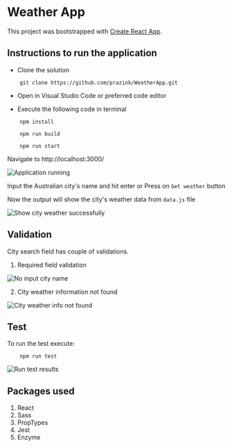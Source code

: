 # Weather App

This project was bootstrapped with [Create React App](https://github.com/facebookincubator/create-react-app).

## Instructions to run the application

* Clone the solution

```git
    git clone https://github.com/prazink/WeatherApp.git
```

* Open in Visual Studio Code or preferred code editor

* Execute the following code in terminal

```node
    npm install

    npm run build

    npm run start
```

Navigate to http://localhost:3000/

![Application running](https://github.com/prazink/WeatherApp/blob/master/src/img/startpage.png)

Input the Australian city's name and hit enter or Press on `Get weather` button

Now the output will show the city's weather data from `data.js` file

![Show city weather successfully](https://github.com/prazink/WeatherApp/blob/master/src/img/validcityweatherforecast.png)

## Validation

City search field has couple of validations.

1. Required field validation

![No input city name](https://github.com/prazink/WeatherApp/blob/master/src/img/noinputdata.png)

2. City weather information not found

![City weather info not found](https://github.com/prazink/WeatherApp/blob/master/src/img/invalidinput.png)

## Test

To run the test execute:

```node
    npm run test
```

![Run test results](https://github.com/prazink/WeatherApp/blob/master/src/img/test.png)

## Packages used

1. React
2. Sass
3. PropTypes
3. Jest
4. Enzyme